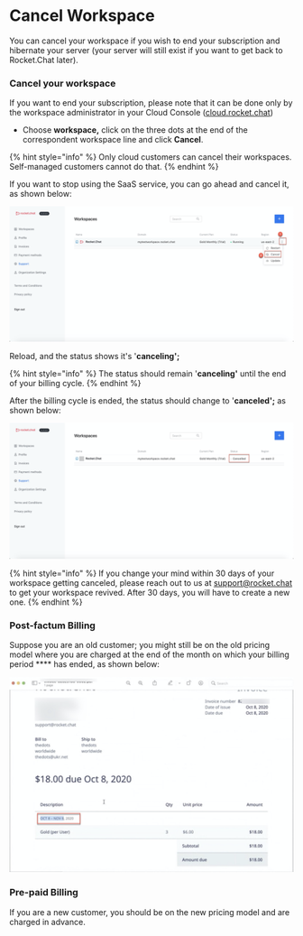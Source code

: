 # Cancel Workspace

You can cancel your workspace if you wish to end your subscription and hibernate your server (your server will still exist if you want to get back to Rocket.Chat later).

### **Cancel your workspace**

If you want to end your subscription, please note that it can be done only by the workspace administrator in your Cloud Console ([cloud.rocket.chat](https://cloud.rocket.chat/))

* Choose **workspace,** click on the three dots at the end of the correspondent workspace line and click **Cancel**.

{% hint style="info" %}
Only cloud customers can cancel their workspaces. Self-managed customers cannot do that.
{% endhint %}

If you want to stop using the SaaS service, you can go ahead and cancel it, as shown below:

![](<../../../../.gitbook/assets/image (198).png>)

Reload, and the status shows it's '**canceling';**

{% hint style="info" %}
The status should remain '**canceling'** until the end of your billing cycle.
{% endhint %}

After the billing cycle is ended, the status should change to '**canceled';** as shown below:

![](<../../../../.gitbook/assets/image (200).png>)

{% hint style="info" %}
If you change your mind within 30 days of your workspace getting canceled, please reach out to us at [support@rocket.chat](mailto:support@rocket.chat) to get your workspace revived. After 30 days, you will have to create a new one.
{% endhint %}

### Post-factum Billing

Suppose you are an old customer; you might still be on the old pricing model where you are charged at the end of the month on which your billing period **** has ended, as shown below:

![Invoices](<../../../../.gitbook/assets/image (308) (2) (2) (1) (1) (1) (1).png>)

### Pre-paid Billing

If you are a new customer, you should be on the new pricing model and are charged in advance.
